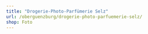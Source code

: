 ```yaml
---
title: "Drogerie-Photo-Parfümerie Selz"
url: /oberguenzburg/drogerie-photo-parfuemerie-selz/
shop: Foto
---
```

